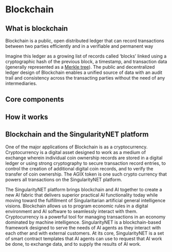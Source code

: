 # Blockchain

## What is blockchain

Blockchain is a public, open distributed ledger that can record transactions between two parties efficiently and in a verifiable and permanent way

Imagine this ledger as a growing list of records called ‘blocks’ linked using a cryptographic hash of the previous block, a timestamp, and transaction data (generally represented as a <a href="https://en.wikipedia.org/wiki/Merkle_tree" target="_blank">Merkle tree</a>). The public and decentralized ledger design of Blockchain enables a unified source of data with an audit trail and consistency across the transacting parties without the need of any intermediaries.

## Core components

<ImageViewer src="/assets/images/products/AIMarketplace/core-concepts/blockchaincomponents.png" alt="Core Components"/>

## How it works

<ImageViewer src="/assets/images/products/AIMarketplace/core-concepts/howblockchainworks.png" alt="How Blockchain Works"/>

## Blockchain and the SingularityNET platform

One of the major applications of Blockchain is as a cryptocurrency. Cryptocurrency is a digital asset designed to work as a medium of exchange wherein individual coin ownership records are stored in a digital ledger or using strong cryptography to secure transaction record entries, to control the creation of additional digital coin records, and to verify the transfer of coin ownership. The AGIX token is one such crypto currency that powers all transactions on the SingularityNET platform.

The SingularityNET platform brings blockchain and AI together to create a new AI fabric that delivers superior practical AI functionality today while moving toward the fulfillment of Singularitarian artificial general intelligence visions. Blockchain allows us to program economic rules in a digital environment and AI software to seamlessly interact with them.
Cryptocurrency is a powerful tool for managing transactions in an economy dominated by machine intelligence. SingularityNET is a blockchain-based framework designed to serve the needs of AI agents as they interact with each other and with external customers. At its core, SingularityNET is a set of smart contract templates that AI agents can use to request that AI work be done, to exchange data, and to supply the results of AI work.
